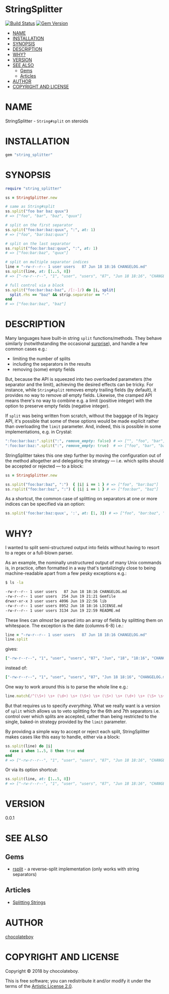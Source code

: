 # StringSplitter

[![Build Status](https://travis-ci.org/chocolateboy/string_splitter.svg)](https://travis-ci.org/chocolateboy/string_splitter)
[![Gem Version](https://img.shields.io/gem/v/string_splitter.svg)](https://rubygems.org/gems/string_splitter)

<!-- START doctoc generated TOC please keep comment here to allow auto update -->
<!-- DON'T EDIT THIS SECTION, INSTEAD RE-RUN doctoc TO UPDATE -->

- [NAME](#name)
- [INSTALLATION](#installation)
- [SYNOPSIS](#synopsis)
- [DESCRIPTION](#description)
- [WHY?](#why)
- [VERSION](#version)
- [SEE ALSO](#see-also)
  - [Gems](#gems)
  - [Articles](#articles)
- [AUTHOR](#author)
- [COPYRIGHT AND LICENSE](#copyright-and-license)

<!-- END doctoc generated TOC please keep comment here to allow auto update -->

# NAME

StringSplitter - `String#split` on steroids

# INSTALLATION

```ruby
gem "string_splitter"
```

# SYNOPSIS

```ruby
require "string_splitter"

ss = StringSplitter.new

# same as String#split
ss.split("foo bar baz quux")
# => ["foo", "bar", "baz", "quux"]

# split on the first separator
ss.split("foo:bar:baz:quux", ":", at: 1)
# => ["foo", "bar:baz:quux"]

# split on the last separator
ss.rsplit("foo:bar:baz:quux", ":", at: 1)
# => ["foo:bar:baz", "quux"]

# split on multiple separator indices
line = "-rw-r--r-- 1 user users   87 Jun 18 18:16 CHANGELOG.md"
ss.split(line, at: [1..5, 8])
# => ["-rw-r--r--", "1", "user", "users", "87", "Jun 18 18:16", "CHANGELOG.md"]

# full control via a block
ss.split("foo:bar:baz-baz", /[:-]/) do |i, split|
  split.rhs == "baz" && strip.separator == "-"
end
# => ["foo:bar:baz", "baz"]

```

# DESCRIPTION

Many languages have built-in string `split` functions/methods. They behave similarly
(notwithstanding the occasional [surprise](https://chriszetter.com/blog/2017/10/29/splitting-strings/)),
and handle a few common cases e.g.:

* limiting the number of splits
* including the separators in the results
* removing (some) empty fields

But, because the API is squeezed into two overloaded parameters (the separator and the limit),
achieving the desired effects can be tricky. For instance, while `String#split` removes empty
trailing fields (by default), it provides no way to remove *all* empty fields. Likewise, the
cramped API means there's no way to combine e.g. a limit (positive integer) with the option
to preserve empty fields (negative integer).

If `split` was being written from scratch, without the baggage of its legacy API,
it's possible that some of these options would be made explicit rather than overloading
the `limit` parameter. And, indeed, this is possible in some implementations,
e.g. in Crystal:

```ruby
":foo:bar:baz:".split(":", remove_empty: false) # => ["", "foo", "bar", "baz", ""]
":foo:bar:baz:".split(":", remove_empty: true)  # => ["foo", "bar", "baz"]
````

StringSplitter takes this one step further by moving the configuration out of the method altogether
and delegating the strategy — i.e. which splits should be accepted or rejected — to a block:

```ruby
ss = StringSplitter.new

ss.split("foo:bar:baz", ":")  { |i| i == 1 } # => ["foo", "bar:baz"]
ss.rsplit("foo:bar:baz", ":") { |i| i == 1 } # => ["foo:bar", "baz"]
```

As a shortcut, the common case of splitting on separators at one or more indices can be specified
via an option:

```ruby
ss.split('foo:bar:baz:quux', ':', at: [1, 3]) # => ["foo", "bar:baz", "quux"]
```

# WHY?

I wanted to split semi-structured output into fields without having to resort to a regex or a full-blown parser.

As an example, the nominally unstructured output of many Unix commands is, in practice, often formatted in a way
that's tantalizingly close to being machine-readable apart from a few pesky exceptions e.g.:

```bash
$ ls -la

-rw-r--r-- 1 user users   87 Jun 18 18:16 CHANGELOG.md
-rw-r--r-- 1 user users  254 Jun 19 21:21 Gemfile
drwxr-xr-x 3 user users 4096 Jun 19 22:56 lib
-rw-r--r-- 1 user users 8952 Jun 18 18:16 LICENSE.md
-rw-r--r-- 1 user users 3134 Jun 19 22:59 README.md
```

These lines can *almost* be parsed into an array of fields by splitting them on whitespace. The exception is the
date (columns 6-8) i.e.:

```ruby
line = "-rw-r--r-- 1 user users   87 Jun 18 18:16 CHANGELOG.md"
line.split
```

gives:

```ruby
["-rw-r--r--", "1", "user", "users", "87", "Jun", "18", "18:16", "CHANGELOG.md"]
```

instead of:

```ruby
["-rw-r--r--", "1", "user", "users", "87", "Jun 18 18:16", "CHANGELOG.md"]
```

One way to work around this is to parse the whole line e.g.:

```ruby
line.match(/^(\S+) \s+ (\d+) \s+ (\S+) \s+ (\S+) \s+ (\d+) \s+ (\S+ \s+ \d+ \s+ \S+) (.+)$/x)
```

But that requires us to specify *everything*. What we really want is a version of `split`
which allows us to veto splitting for the 6th and 7th separators i.e. control over which
splits are accepted, rather than being restricted to the single, baked-in strategy provided
by the `limit` parameter.

By providing a simple way to accept or reject each split, StringSplitter makes cases like
this easy to handle, either via a block:

```ruby
ss.split(line) do |i|
  case i when 1..5, 8 then true end
end
# => ["-rw-r--r--", "1", "user", "users", "87", "Jun 18 18:16", "CHANGELOG.md"]
```

Or via its option shortcut:

```ruby
ss.split(line, at: [1..5, 8])
# => ["-rw-r--r--", "1", "user", "users", "87", "Jun 18 18:16", "CHANGELOG.md"]
```

# VERSION

0.0.1

# SEE ALSO

## Gems

- [rsplit](https://github.com/Tatzyr/rsplit) - a reverse-split implementation (only works with string separators)

## Articles

- [Splitting Strings](https://chriszetter.com/blog/2017/10/29/splitting-strings/)

# AUTHOR

[chocolateboy](mailto:chocolate@cpan.org)

# COPYRIGHT AND LICENSE

Copyright © 2018 by chocolateboy.

This is free software; you can redistribute it and/or modify it under the
terms of the [Artistic License 2.0](http://www.opensource.org/licenses/artistic-license-2.0.php).
